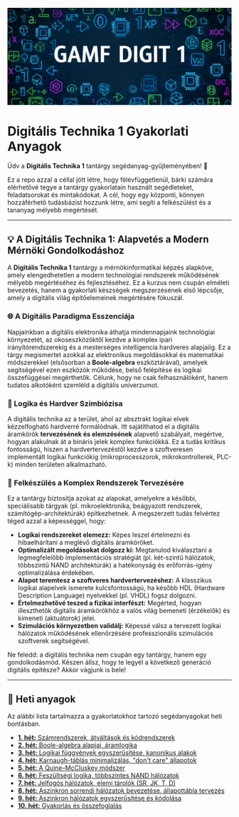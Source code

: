 ![Digit_intro](https://github.com/sribence/GAMF_Digit1/blob/main/src/digit1_intro.png)
# Digitális Technika 1 Gyakorlati Anyagok


Üdv a **Digitális Technika 1** tantárgy segédanyag-gyűjteményében! 💾

Ez a repo azzal a céllal jött létre, hogy félévfüggetlenül, bárki számára elérhetővé tegye a tantárgy gyakorlatain használt segédleteket, feladatsorokat és mintakódokat. A cél, hogy egy központi, könnyen hozzáférhető tudásbázist hozzunk létre, ami segíti a felkészülést és a tananyag mélyebb megértését.

---
## 💡 A Digitális Technika 1: Alapvetés a Modern Mérnöki Gondolkodáshoz

A **Digitális Technika 1** tantárgy a mérnökinformatikai képzés alapköve, amely elengedhetetlen a modern technológiai rendszerek működésének mélyebb megértéséhez és fejlesztéséhez. Ez a kurzus nem csupán elméleti bevezetés, hanem a gyakorlati készségek megszerzésének első lépcsője, amely a digitális világ építőelemeinek megértésére fókuszál.

### 🌐 A Digitális Paradigma Esszenciája

Napjainkban a digitális elektronika áthatja mindennapjaink technológiai környezetét, az okoseszközöktől kezdve a komplex ipari irányítórendszerekig és a mesterséges intelligencia hardveres alapjaiig. Ez a tárgy megismertet azokkal az elektronikus megoldásokkal és matematikai módszerekkel (elsősorban a **Boole-algebra** eszköztárával), amelyek segítségével ezen eszközök működése, belső felépítése és logikai összefüggései megérthetők. Célunk, hogy ne csak felhasználóként, hanem tudatos alkotóként szemléld a digitális univerzumot.

### 🧠 Logika és Hardver Szimbiózisa

A digitális technika az a terület, ahol az absztrakt logikai elvek kézzelfogható hardverré formálódnak. Itt sajátíthatod el a digitális áramkörök **tervezésének és elemzésének** alapvető szabályait, megértve, hogyan alakulnak át a bináris jelek komplex funkciókká. Ez a tudás kritikus fontosságú, hiszen a hardvertervezéstől kezdve a szoftveresen implementált logikai funkciókig (mikroprocesszorok, mikrokontrollerek, PLC-k) minden területen alkalmazható.

### 🚀 Felkészülés a Komplex Rendszerek Tervezésére

Ez a tantárgy biztosítja azokat az alapokat, amelyekre a későbbi, speciálisabb tárgyak (pl. mikroelektronika, beágyazott rendszerek, számítógép-architektúrák) építkezhetnek.  A megszerzett tudás felvértez téged azzal a képességgel, hogy:

* **Logikai rendszereket elemezz:** Képes leszel értelmezni és hibaelhárítani a meglévő digitális áramköröket.
* **Optimalizált megoldásokat dolgozz ki:** Megtanulod kiválasztani a legmegfelelőbb implementációs stratégiát (pl. két-szintű hálózatok, többszintű NAND architektúrák) a hatékonyság és erőforrás-igény optimalizálása érdekében.
* **Alapot teremtesz a szoftveres hardvertervezéshez:** A klasszikus logikai alapelvek ismerete kulcsfontosságú, ha később HDL (Hardware Description Language) nyelvekkel (pl. VHDL) fogsz dolgozni.
* **Értelmezhetővé teszed a fizikai interfészt:** Megérted, hogyan illeszthetők digitális áramkörökhöz a valós világ bemeneti (érzékelők) és kimeneti (aktuátorok) jelei.
* **Szimulációs környezetben validálj:** Képessé válsz a tervezett logikai hálózatok működésének ellenőrzésére professzionális szimulációs szoftverek segítségével.

Ne feledd: a digitális technika nem csupán egy tantárgy, hanem egy gondolkodásmód. Készen állsz, hogy te legyél a következő generáció digitális építésze? Akkor vágjunk is bele!


---

## 📁 Heti anyagok

Az alábbi lista tartalmazza a gyakorlatokhoz tartozó segédanyagokat heti bontásban.

* [**1. hét:** Számrendszerek, átváltások és kódrendszerek](https://github.com/sribence/GAMF_Digit1/tree/main/1_het)
* [**2. hét:** Boole-algebra alapjai, áramlogika](https://github.com/sribence/GAMF_Digit1/tree/main/2_het)
* [**3. hét:** Logikai függvények egyszerűsítése, kanonikus alakok](https://github.com/sribence/GAMF_Digit1/tree/main/3_het)
* [**4. hét:** Karnaugh-táblás minimalizálás, "don't care" állapotok](https://github.com/sribence/GAMF_Digit1/tree/main/4_het)
* [**5. hét:** A Quine–McCluskey módszer](https://github.com/sribence/GAMF_Digit1/tree/main/5_het)
* [**6. hét:** Feszültségi logika, többszintes NAND hálózatok](https://github.com/sribence/GAMF_Digit1/tree/main/6_het)
* [**7. hét:** Jelfogós hálózatok, elemi tárolók (SR, JK, T, D)](https://github.com/sribence/GAMF_Digit1/tree/main/7_het)
* [**8. hét:** Aszinkron sorrendi hálózatok bevezetése, állapottábla tervezés](https://github.com/sribence/GAMF_Digit1/tree/main/8_het)
* [**9. hét:** Aszinkron hálózatok egyszerűsítése és kódolása](https://github.com/sribence/GAMF_Digit1/tree/main/9_het)
* [**10. hét:** Gyakorlás és összefoglalás](https://github.com/sribence/GAMF_Digit1/tree/main/10_het)
